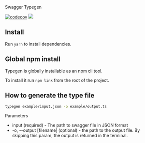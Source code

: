 Swagger Typegen

[![codecov](https://codecov.io/gh/MatthiasMargot/swagger-typegen/branch/master/graph/badge.svg?token=GSLHWG7U4F)](https://codecov.io/gh/MatthiasMargot/swagger-typegen)
<a href="https://codeclimate.com/github/MatthiasMargot/swagger-typegen/maintainability"><img src="https://api.codeclimate.com/v1/badges/106a3e3f77f51488215a/maintainability" /></a>

## Install

Run `yarn` to install dependencies.

## Global npm install

Typegen is globally installable as an npm cli tool.

To install it run `npm link` from the root of the project.

## How to generate the type file

```sh
typegen example/input.json -o example/output.ts
```

Parameters
- input (required) - The path to swagger file in JSON format
- -o, --output [filename] (optional) - the path to the output file. By skipping this param, the output is returned in the terminal.
